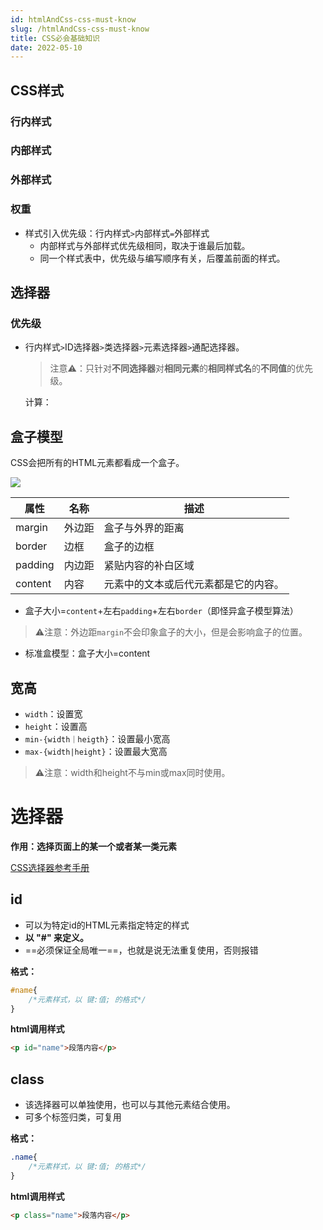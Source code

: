 ```yaml
---
id: htmlAndCss-css-must-know
slug: /htmlAndCss-css-must-know
title: CSS必会基础知识
date: 2022-05-10
---
```

## CSS样式

### 行内样式

### 内部样式

### 外部样式

### 权重

* 样式引入优先级：行内样式`>`内部样式`=`外部样式
  * 内部样式与外部样式优先级相同，取决于谁最后加载。
  * 同一个样式表中，优先级与编写顺序有关，后覆盖前面的样式。

## 选择器

### 优先级

* 行内样式`>`ID选择器`>`类选择器`>`元素选择器`>`通配选择器。

  >注意⚠️：只针对**不同选择器**对**相同元素**的**相同样式名**的**不同值**的优先级。

  计算：

  



## 盒子模型

CSS会把所有的HTML元素都看成一个盒子。

![](https://gitee.com/lao-jiawei/photo-gallery/raw/master/images/css/css-box.jfif)

| 属性    | 名称   | 描述                                 |
| ------- | ------ | ------------------------------------ |
| margin  | 外边距 | 盒子与外界的距离                     |
| border  | 边框   | 盒子的边框                           |
| padding | 内边距 | 紧贴内容的补白区域                   |
| content | 内容   | 元素中的文本或后代元素都是它的内容。 |

* 盒子大小=`content`+左右`padding`+左右`border`（即怪异盒子模型算法）

> ⚠️注意：外边距`margin`不会印象盒子的大小，但是会影响盒子的位置。

* 标准盒模型：盒子大小=content

## 宽高

* `width`：设置宽
* `height`：设置高
* `min-{width｜heigth}`：设置最小宽高
* `max-{width|height}`：设置最大宽高

> ⚠️注意：width和height不与min或max同时使用。

# 选择器

**作用：选择页面上的某一个或者某一类元素**

[CSS选择器参考手册](https://www.w3school.com.cn/cssref/css_selectors.asp)

## id

* 可以为特定id的HTML元素指定特定的样式
* **以 "#" 来定义。**
* ==必须保证全局唯一==，也就是说无法重复使用，否则报错

**格式：**

````css
#name{
    /*元素样式，以 键:值; 的格式*/
}
````

**html调用样式**

````html
<p id="name">段落内容</p>
````



## class

* 该选择器可以单独使用，也可以与其他元素结合使用。
* 可多个标签归类，可复用

**格式：**

````css
.name{
    /*元素样式，以 键:值; 的格式*/
}
````

**html调用样式**

````html
<p class="name">段落内容</p>
````



